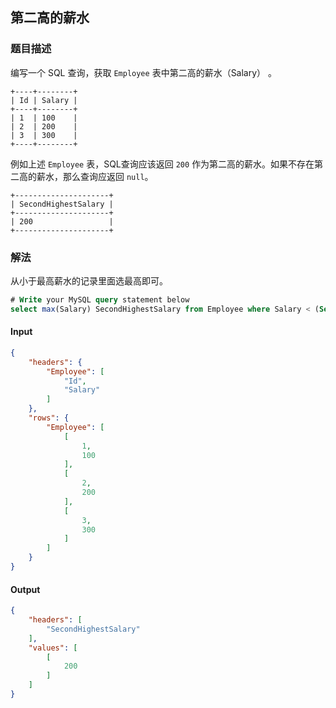 ## 第二高的薪水
### 题目描述

编写一个 SQL 查询，获取 `Employee` 表中第二高的薪水（Salary） 。
```
+----+--------+
| Id | Salary |
+----+--------+
| 1  | 100    |
| 2  | 200    |
| 3  | 300    |
+----+--------+
```

例如上述 `Employee` 表，SQL查询应该返回 `200` 作为第二高的薪水。如果不存在第二高的薪水，那么查询应返回 `null`。
```
+---------------------+
| SecondHighestSalary |
+---------------------+
| 200                 |
+---------------------+
```

### 解法
从小于最高薪水的记录里面选最高即可。

```sql
# Write your MySQL query statement below
select max(Salary) SecondHighestSalary from Employee where Salary < (Select max(Salary) from Employee)

```

#### Input
```json
{
    "headers": {
        "Employee": [
            "Id",
            "Salary"
        ]
    },
    "rows": {
        "Employee": [
            [
                1,
                100
            ],
            [
                2,
                200
            ],
            [
                3,
                300
            ]
        ]
    }
}
```

#### Output
```json
{
    "headers": [
        "SecondHighestSalary"
    ],
    "values": [
        [
            200
        ]
    ]
}
```